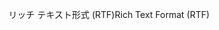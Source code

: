 <span data-ttu-id="9afc6-101">リッチ テキスト形式 (RTF)</span><span class="sxs-lookup"><span data-stu-id="9afc6-101">Rich Text Format (RTF)</span></span>